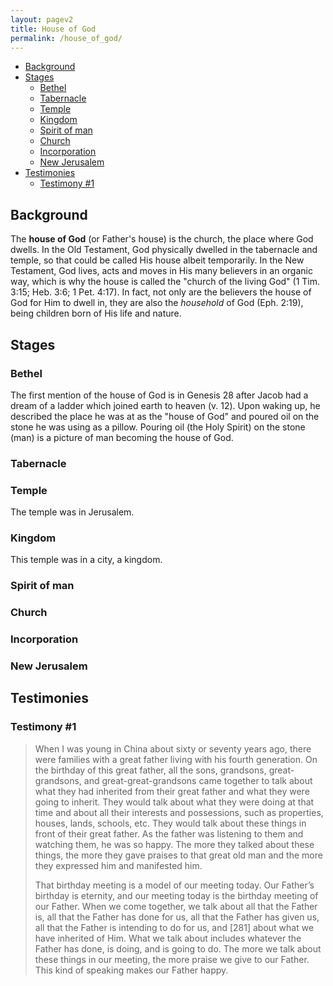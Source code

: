 ```yaml
---
layout: pagev2
title: House of God
permalink: /house_of_god/
---
```

- [Background](#background)
- [Stages](#stages)
  - [Bethel](#bethel)
  - [Tabernacle](#tabernacle)
  - [Temple](#temple)
  - [Kingdom](#kingdom)
  - [Spirit of man](#spirit-of-man)
  - [Church](#church)
  - [Incorporation](#incorporation)
  - [New Jerusalem](#new-jerusalem)
- [Testimonies](#testimonies)
  - [Testimony #1](#testimony-1)

## Background

The **house of God** (or Father's house) is the church, the place where God dwells. In the Old Testament, God physically dwelled in the tabernacle and temple, so that could be called His house albeit temporarily. In the New Testament, God lives, acts and moves in His many believers in an organic way, which is why the house is called the "church of the living God" (1 Tim. 3:15; Heb. 3:6; 1 Pet. 4:17). In fact, not only are the believers the house of God for Him to dwell in, they are also the *household* of God (Eph. 2:19), being children born of His life and nature.

## Stages

###  Bethel

The first mention of the house of God is in Genesis 28 after Jacob had a dream of a ladder which joined earth to heaven (v. 12). Upon waking up, he described the place he was at as the "house of God" and poured oil on the stone he was using as a pillow. Pouring oil (the Holy Spirit) on the stone (man) is a picture of man becoming the house of God. 

### Tabernacle

### Temple

The temple was in Jerusalem. 

### Kingdom

This temple was in a city, a kingdom.

### Spirit of man

### Church

### Incorporation

### New Jerusalem

## Testimonies

### Testimony #1

> When I was young in China about sixty or seventy years ago, there were families with a great father living with his fourth generation. On the birthday of this great father, all the sons, grandsons, great-grandsons, and great-great-grandsons came together to talk about what they had inherited from their great father and what they were going to inherit. They would talk about what they were doing at that time and about all their interests and possessions, such as properties, houses, lands, schools, etc. They would talk about these things in front of their great father. As the father was listening to them and watching them, he was so happy. The more they talked about these things, the more they gave praises to that great old man and the more they expressed him and manifested him.
>
>That birthday meeting is a model of our meeting today. Our Father’s birthday is eternity, and our meeting today is the birthday meeting of our Father. When we come together, we talk about all that the Father is, all that the Father has done for us, all that the Father has given us, all that the Father is intending to do for us, and [281] about what we have inherited of Him. What we talk about includes whatever the Father has done, is doing, and is going to do. The more we talk about these things in our meeting, the more praise we give to our Father. This kind of speaking makes our Father happy.
